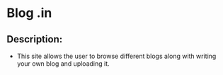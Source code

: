 # Blog .in
## Description:
- This site allows the user to browse different blogs along with writing your own blog and uploading it.
